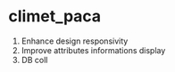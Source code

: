# climet_paca

1. Enhance design responsivity
3. Improve attributes informations display
4. DB coll 

